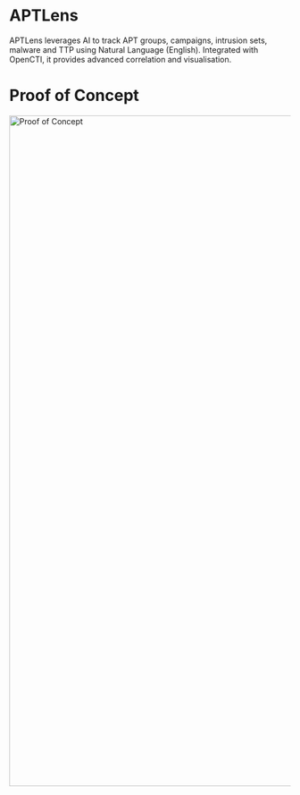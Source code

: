 # APTLens
APTLens leverages AI to track APT groups, campaigns, intrusion sets, malware and TTP using Natural Language (English). Integrated with OpenCTI, it provides advanced correlation and visualisation.

# Proof of Concept

<img src="POC.mov" alt="Proof of Concept" width="1200" height="auto">
